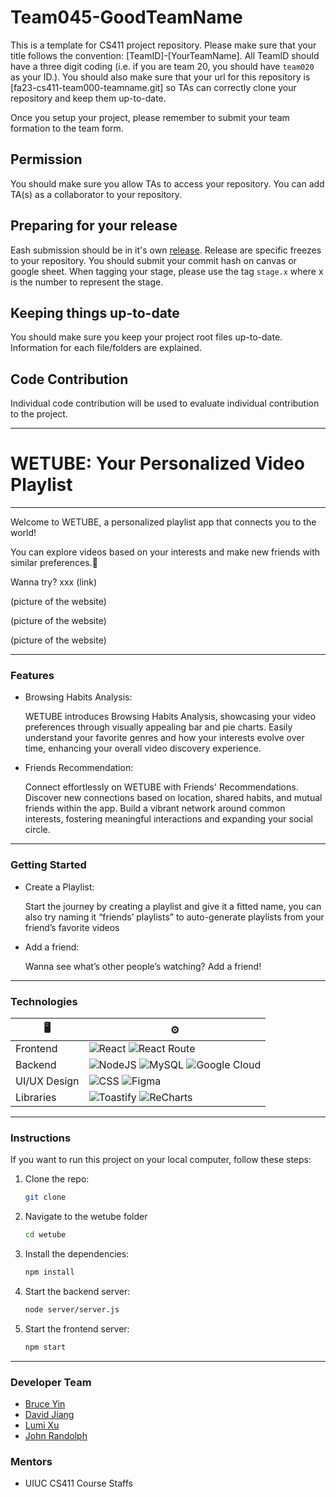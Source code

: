 # Team045-GoodTeamName
This is a template for CS411 project repository. Please make sure that your title follows the convention: [TeamID]-[YourTeamName]. All TeamID should have a three digit coding (i.e. if you are team 20, you should have `team020` as your ID.). You should also make sure that your url for this repository is [fa23-cs411-team000-teamname.git] so TAs can correctly clone your repository and keep them up-to-date.

Once you setup your project, please remember to submit your team formation to the team form.

## Permission
You should make sure you allow TAs to access your repository. You can add TA(s) as a collaborator to your repository.

## Preparing for your release
Eash submission should be in it's own [release](https://docs.github.com/en/repositories/releasing-projects-on-github/about-releases). Release are specific freezes to your repository. You should submit your commit hash on canvas or google sheet. When tagging your stage, please use the tag `stage.x` where x is the number to represent the stage.

## Keeping things up-to-date
You should make sure you keep your project root files up-to-date. Information for each file/folders are explained.

## Code Contribution
Individual code contribution will be used to evaluate individual contribution to the project.


---


# WETUBE: Your Personalized Video Playlist

---

Welcome to WETUBE, a personalized playlist app that connects you to the world! 

You can explore videos based on your interests and make new friends with similar preferences.🍿

Wanna try? xxx (link)

(picture of the website)

(picture of the website)

(picture of the website)

---

### Features

- Browsing Habits Analysis:
    
    WETUBE introduces Browsing Habits Analysis, showcasing your video preferences through visually appealing bar and pie charts. Easily understand your favorite genres and how your interests evolve over time, enhancing your overall video discovery experience.
    

- Friends Recommendation:
    
    Connect effortlessly on WETUBE with Friends' Recommendations. Discover new connections based on location, shared habits, and mutual friends within the app. Build a vibrant network around common interests, fostering meaningful interactions and expanding your social circle.
    

---

### Getting Started

- Create a Playlist:
    
    Start the journey by creating a playlist and give it a fitted name, you can also try naming it “friends’ playlists” to auto-generate playlists from your friend’s favorite videos
    

- Add a friend:
    
     Wanna see what’s other people’s watching? Add a friend!
    

---

### Technologies

| 🖥️ | ⚙️ |
| --- | --- |
| Frontend | ![React](https://img.shields.io/badge/React-20232A?style=for-the-badge&logo=react&logoColor=61DAFB) ![React Route](https://img.shields.io/badge/React_Router-CA4245?style=for-the-badge&logo=react-router&logoColor=white) |
| Backend | ![NodeJS](https://img.shields.io/badge/node.js-6DA55F?style=for-the-badge&logo=node.js&logoColor=white) ![MySQL](https://img.shields.io/badge/MySQL-00000F?style=for-the-badge&logo=mysql&logoColor=white) ![Google Cloud](https://img.shields.io/badge/Google_Cloud-4285F4?style=for-the-badge&logo=google-cloud&logoColor=white) |
| UI/UX Design | ![CSS](https://img.shields.io/badge/css3-%231572B6.svg?style=for-the-badge&logo=css3&logoColor=white) ![Figma](https://img.shields.io/badge/figma-%23F24E1E.svg?style=for-the-badge&logo=figma&logoColor=white) |
| Libraries  | ![Toastify](https://img.shields.io/badge/Toastify-272b33?logo=square&logoColor=white&style=for-the-badge) ![ReCharts](https://img.shields.io/badge/ReCharts-272b33?logo=square&logoColor=white&style=for-the-badge) |

---

### Instructions

If you want to run this project on your local computer, follow these steps:

1. Clone the repo:
    
    ```bash
    git clone
    ```
    
2. Navigate to the wetube folder
    
    ```bash
    cd wetube
    ```
    
3. Install the dependencies:
    
    ```bash
    npm install
    ```
    
4. Start the backend server:
    
    ```bash
    node server/server.js
    ```
    
5. Start the frontend server:
    
    ```bash
    npm start
    ```
    

---

### Developer Team

- [Bruce Yin](https://github.com/Bruceyty)
- [David Jiang](https://github.com/Davidlasky)
- [Lumi Xu](https://github.com/Lumi-works)
- [John Randolph](https://github.com/johnjr4)

### Mentors

- UIUC CS411 Course Staffs
